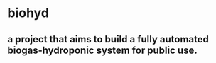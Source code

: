 # biohyd
## a project that aims to build a fully automated biogas-hydroponic system for public use.
